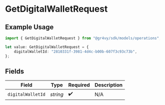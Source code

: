# GetDigitalWalletRequest

## Example Usage

```typescript
import { GetDigitalWalletRequest } from "@gr4vy/sdk/models/operations";

let value: GetDigitalWalletRequest = {
    digitalWalletId: "2810331f-3981-4d4c-b00b-607f3c93c73b",
};
```

## Fields

| Field              | Type               | Required           | Description        |
| ------------------ | ------------------ | ------------------ | ------------------ |
| `digitalWalletId`  | *string*           | :heavy_check_mark: | N/A                |